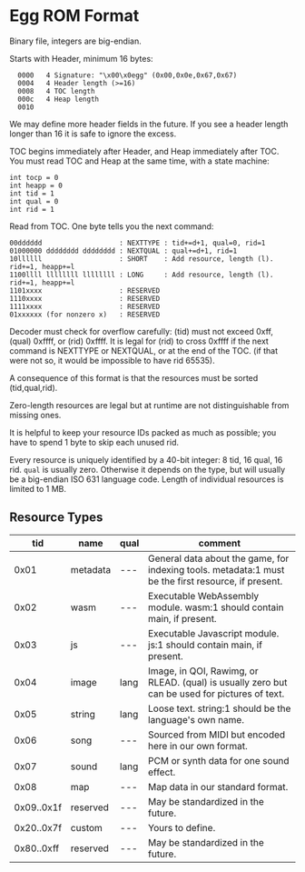 # Egg ROM Format

Binary file, integers are big-endian.

Starts with Header, minimum 16 bytes:

```
  0000   4 Signature: "\x00\x0egg" (0x00,0x0e,0x67,0x67)
  0004   4 Header length (>=16)
  0008   4 TOC length
  000c   4 Heap length
  0010
```
  
We may define more header fields in the future.
If you see a header length longer than 16 it is safe to ignore the excess.

TOC begins immediately after Header, and Heap immediately after TOC.
You must read TOC and Heap at the same time, with a state machine:

```
int tocp = 0
int heapp = 0
int tid = 1
int qual = 0
int rid = 1
```

Read from TOC. One byte tells you the next command:

```
00dddddd                   : NEXTTYPE : tid+=d+1, qual=0, rid=1
01000000 dddddddd dddddddd : NEXTQUAL : qual+=d+1, rid=1
10llllll                   : SHORT    : Add resource, length (l). rid+=1, heapp+=l
1100llll llllllll llllllll : LONG     : Add resource, length (l). rid+=1, heapp+=l
1101xxxx                   : RESERVED
1110xxxx                   : RESERVED
1111xxxx                   : RESERVED
01xxxxxx (for nonzero x)   : RESERVED
```

Decoder must check for overflow carefully: (tid) must not exceed 0xff, (qual) 0xffff, or (rid) 0xffff.
It is legal for (rid) to cross 0xffff if the next command is NEXTTYPE or NEXTQUAL, or at the end of the TOC.
(if that were not so, it would be impossible to have rid 65535).

A consequence of this format is that the resources must be sorted (tid,qual,rid).

Zero-length resources are legal but at runtime are not distinguishable from missing ones.

It is helpful to keep your resource IDs packed as much as possible; you have to spend 1 byte to skip each unused rid.

Every resource is uniquely identified by a 40-bit integer: 8 tid, 16 qual, 16 rid.
`qual` is usually zero. Otherwise it depends on the type, but will usually be a big-endian ISO 631 language code.
Length of individual resources is limited to 1 MB.

## Resource Types

| tid  | name      | qual      | comment |
|------|-----------|-----------|---------|
| 0x01 | metadata  | ---       | General data about the game, for indexing tools. metadata:1 must be the first resource, if present. |
| 0x02 | wasm      | ---       | Executable WebAssembly module. wasm:1 should contain main, if present. |
| 0x03 | js        | ---       | Executable Javascript module. js:1 should contain main, if present. |
| 0x04 | image     | lang      | Image, in QOI, Rawimg, or RLEAD. (qual) is usually zero but can be used for pictures of text. |
| 0x05 | string    | lang      | Loose text. string:1 should be the language's own name. |
| 0x06 | song      | ---       | Sourced from MIDI but encoded here in our own format. |
| 0x07 | sound     | lang      | PCM or synth data for one sound effect. |
| 0x08 | map       | ---       | Map data in our standard format. |
| 0x09..0x1f | reserved | ---  | May be standardized in the future. |
| 0x20..0x7f | custom | ---    | Yours to define. |
| 0x80..0xff | reserved | ---  | May be standardized in the future. |
